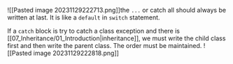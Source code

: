 ![[Pasted image 20231129222713.png]]the `...` or catch all should always be written at last. It is like a `default` in `switch` statement.

If a `catch` block is try to catch a class exception and there is [[07_Inheritance/01_Introduction|inheritance]], we must write the child class first and then write the parent class. The order must be maintained.
![[Pasted image 20231129222818.png]]